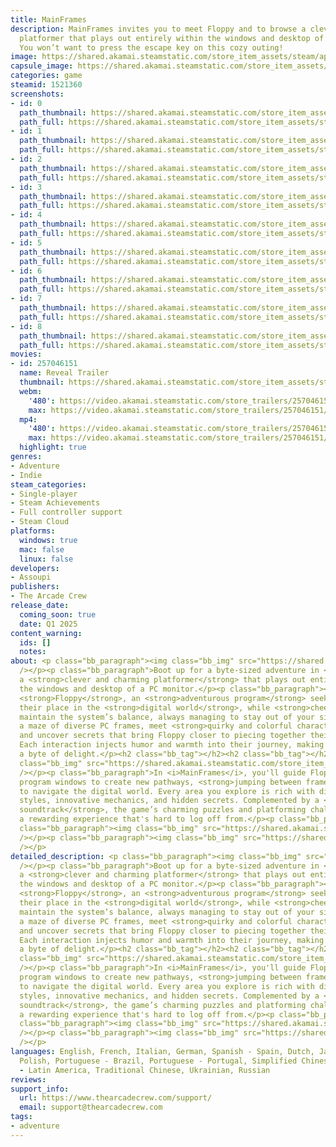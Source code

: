```yaml
---
title: MainFrames
description: MainFrames invites you to meet Floppy and to browse a clever and charming
  platformer that plays out entirely within the windows and desktop of a PC monitor.
  You won’t want to press the escape key on this cozy outing!
image: https://shared.akamai.steamstatic.com/store_item_assets/steam/apps/1521360/header.jpg?t=1732724619
capsule_image: https://shared.akamai.steamstatic.com/store_item_assets/steam/apps/1521360/0429de754d5bed6f48d4465a104277d10a7c653f/capsule_231x87.jpg?t=1732724619
categories: game
steamid: 1521360
screenshots:
- id: 0
  path_thumbnail: https://shared.akamai.steamstatic.com/store_item_assets/steam/apps/1521360/ss_26d0662351182f0b0eb7ed4fd8fc2914fa129487.600x338.jpg?t=1732724619
  path_full: https://shared.akamai.steamstatic.com/store_item_assets/steam/apps/1521360/ss_26d0662351182f0b0eb7ed4fd8fc2914fa129487.1920x1080.jpg?t=1732724619
- id: 1
  path_thumbnail: https://shared.akamai.steamstatic.com/store_item_assets/steam/apps/1521360/ss_b246d12dc61c9b2241ceffaf6867e53365cf8be0.600x338.jpg?t=1732724619
  path_full: https://shared.akamai.steamstatic.com/store_item_assets/steam/apps/1521360/ss_b246d12dc61c9b2241ceffaf6867e53365cf8be0.1920x1080.jpg?t=1732724619
- id: 2
  path_thumbnail: https://shared.akamai.steamstatic.com/store_item_assets/steam/apps/1521360/ss_c74f8b3f694d90f49ddc54148d4cac11a55a9769.600x338.jpg?t=1732724619
  path_full: https://shared.akamai.steamstatic.com/store_item_assets/steam/apps/1521360/ss_c74f8b3f694d90f49ddc54148d4cac11a55a9769.1920x1080.jpg?t=1732724619
- id: 3
  path_thumbnail: https://shared.akamai.steamstatic.com/store_item_assets/steam/apps/1521360/ss_c7d4f0bb350b97a29d13b9874eff8e93a7252146.600x338.jpg?t=1732724619
  path_full: https://shared.akamai.steamstatic.com/store_item_assets/steam/apps/1521360/ss_c7d4f0bb350b97a29d13b9874eff8e93a7252146.1920x1080.jpg?t=1732724619
- id: 4
  path_thumbnail: https://shared.akamai.steamstatic.com/store_item_assets/steam/apps/1521360/ss_bd0b03bffede2c0e23bc19c77a1c0905d050e415.600x338.jpg?t=1732724619
  path_full: https://shared.akamai.steamstatic.com/store_item_assets/steam/apps/1521360/ss_bd0b03bffede2c0e23bc19c77a1c0905d050e415.1920x1080.jpg?t=1732724619
- id: 5
  path_thumbnail: https://shared.akamai.steamstatic.com/store_item_assets/steam/apps/1521360/ss_e2538881d058e018c9b3c14c0039c6d44fb3618a.600x338.jpg?t=1732724619
  path_full: https://shared.akamai.steamstatic.com/store_item_assets/steam/apps/1521360/ss_e2538881d058e018c9b3c14c0039c6d44fb3618a.1920x1080.jpg?t=1732724619
- id: 6
  path_thumbnail: https://shared.akamai.steamstatic.com/store_item_assets/steam/apps/1521360/ss_058acca212b441f106427cef7fffc396fcc7169d.600x338.jpg?t=1732724619
  path_full: https://shared.akamai.steamstatic.com/store_item_assets/steam/apps/1521360/ss_058acca212b441f106427cef7fffc396fcc7169d.1920x1080.jpg?t=1732724619
- id: 7
  path_thumbnail: https://shared.akamai.steamstatic.com/store_item_assets/steam/apps/1521360/ss_56f9875edfc5a718d1d744ac12d52b68ee0caecd.600x338.jpg?t=1732724619
  path_full: https://shared.akamai.steamstatic.com/store_item_assets/steam/apps/1521360/ss_56f9875edfc5a718d1d744ac12d52b68ee0caecd.1920x1080.jpg?t=1732724619
- id: 8
  path_thumbnail: https://shared.akamai.steamstatic.com/store_item_assets/steam/apps/1521360/ss_88e06c39e28a85910e946302b47deb74000143ae.600x338.jpg?t=1732724619
  path_full: https://shared.akamai.steamstatic.com/store_item_assets/steam/apps/1521360/ss_88e06c39e28a85910e946302b47deb74000143ae.1920x1080.jpg?t=1732724619
movies:
- id: 257046151
  name: Reveal Trailer
  thumbnail: https://shared.akamai.steamstatic.com/store_item_assets/steam/apps/257046151/movie.293x165.jpg?t=1723737164
  webm:
    '480': https://video.akamai.steamstatic.com/store_trailers/257046151/movie480_vp9.webm?t=1723737164
    max: https://video.akamai.steamstatic.com/store_trailers/257046151/movie_max_vp9.webm?t=1723737164
  mp4:
    '480': https://video.akamai.steamstatic.com/store_trailers/257046151/movie480.mp4?t=1723737164
    max: https://video.akamai.steamstatic.com/store_trailers/257046151/movie_max.mp4?t=1723737164
  highlight: true
genres:
- Adventure
- Indie
steam_categories:
- Single-player
- Steam Achievements
- Full controller support
- Steam Cloud
platforms:
  windows: true
  mac: false
  linux: false
developers:
- Assoupi
publishers:
- The Arcade Crew
release_date:
  coming_soon: true
  date: Q1 2025
content_warning:
  ids: []
  notes:
about: <p class="bb_paragraph"><img class="bb_img" src="https://shared.akamai.steamstatic.com/store_item_assets/steam/apps/1521360/extras/logo03_opti.gif?t=1732724619"
  /></p><p class="bb_paragraph">Boot up for a byte-sized adventure in <i>MainFrames</i>,
  a <strong>clever and charming platformer</strong> that plays out entirely within
  the windows and desktop of a PC monitor.</p><p class="bb_paragraph"></p><p class="bb_paragraph">Join
  <strong>Floppy</strong>, an <strong>adventurous program</strong> seeking to find
  their place in the <strong>digital world</strong>, while <strong>cheeky daemons</strong>
  maintain the system’s balance, always managing to stay out of your sight. Navigate
  a maze of diverse PC frames, meet <strong>quirky and colorful characters</strong>,
  and uncover secrets that bring Floppy closer to piecing together their function.
  Each interaction injects humor and warmth into their journey, making every moment
  a byte of delight.</p><h2 class="bb_tag"></h2><h2 class="bb_tag"></h2><p class="bb_paragraph"><img
  class="bb_img" src="https://shared.akamai.steamstatic.com/store_item_assets/steam/apps/1521360/extras/DaemonsOP_opti.gif?t=1732724619"
  /></p><p class="bb_paragraph">In <i>MainFrames</i>, you'll guide Floppy by rearranging
  program windows to create new pathways, <strong>jumping between frames</strong>
  to navigate the digital world. Every area you explore is rich with distinct visual
  styles, innovative mechanics, and hidden secrets. Complemented by a <strong>micro-chill
  soundtrack</strong>, the game’s charming puzzles and platforming challenges provide
  a rewarding experience that's hard to log off from.</p><p class="bb_paragraph"></p><p
  class="bb_paragraph"><img class="bb_img" src="https://shared.akamai.steamstatic.com/store_item_assets/steam/apps/1521360/extras/TxtFuckedUp.png?t=1732724619"
  /></p><p class="bb_paragraph"><img class="bb_img" src="https://shared.akamai.steamstatic.com/store_item_assets/steam/apps/1521360/extras/Hero_Danse2.gif?t=1732724619"
  /></p>
detailed_description: <p class="bb_paragraph"><img class="bb_img" src="https://shared.akamai.steamstatic.com/store_item_assets/steam/apps/1521360/extras/logo03_opti.gif?t=1732724619"
  /></p><p class="bb_paragraph">Boot up for a byte-sized adventure in <i>MainFrames</i>,
  a <strong>clever and charming platformer</strong> that plays out entirely within
  the windows and desktop of a PC monitor.</p><p class="bb_paragraph"></p><p class="bb_paragraph">Join
  <strong>Floppy</strong>, an <strong>adventurous program</strong> seeking to find
  their place in the <strong>digital world</strong>, while <strong>cheeky daemons</strong>
  maintain the system’s balance, always managing to stay out of your sight. Navigate
  a maze of diverse PC frames, meet <strong>quirky and colorful characters</strong>,
  and uncover secrets that bring Floppy closer to piecing together their function.
  Each interaction injects humor and warmth into their journey, making every moment
  a byte of delight.</p><h2 class="bb_tag"></h2><h2 class="bb_tag"></h2><p class="bb_paragraph"><img
  class="bb_img" src="https://shared.akamai.steamstatic.com/store_item_assets/steam/apps/1521360/extras/DaemonsOP_opti.gif?t=1732724619"
  /></p><p class="bb_paragraph">In <i>MainFrames</i>, you'll guide Floppy by rearranging
  program windows to create new pathways, <strong>jumping between frames</strong>
  to navigate the digital world. Every area you explore is rich with distinct visual
  styles, innovative mechanics, and hidden secrets. Complemented by a <strong>micro-chill
  soundtrack</strong>, the game’s charming puzzles and platforming challenges provide
  a rewarding experience that's hard to log off from.</p><p class="bb_paragraph"></p><p
  class="bb_paragraph"><img class="bb_img" src="https://shared.akamai.steamstatic.com/store_item_assets/steam/apps/1521360/extras/TxtFuckedUp.png?t=1732724619"
  /></p><p class="bb_paragraph"><img class="bb_img" src="https://shared.akamai.steamstatic.com/store_item_assets/steam/apps/1521360/extras/Hero_Danse2.gif?t=1732724619"
  /></p>
languages: English, French, Italian, German, Spanish - Spain, Dutch, Japanese, Korean,
  Polish, Portuguese - Brazil, Portuguese - Portugal, Simplified Chinese, Spanish
  - Latin America, Traditional Chinese, Ukrainian, Russian
reviews:
support_info:
  url: https://www.thearcadecrew.com/support/
  email: support@thearcadecrew.com
tags:
- adventure
---
```

